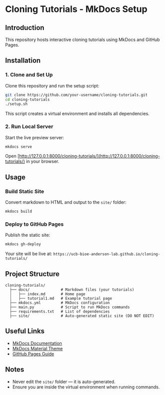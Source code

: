 # Cloning Tutorials - MkDocs Setup

## Introduction
This repository hosts interactive cloning tutorials using MkDocs and GitHub Pages.

## Installation

### 1. Clone and Set Up
Clone this repository and run the setup script:

```sh
git clone https://github.com/your-username/cloning-tutorials.git
cd cloning-tutorials
./setup.sh
```

This script creates a virtual environment and installs all dependencies.

### 2. Run Local Server
Start the live preview server:

```sh
mkdocs serve
```

Open [http://127.0.0.1:8000/cloning-tutorials/](http://127.0.0.1:8000/cloning-tutorials/) in your browser.

## Usage

### Build Static Site
Convert markdown to HTML and output to the `site/` folder:

```sh
mkdocs build
```

### Deploy to GitHub Pages
Publish the static site:

```sh
mkdocs gh-deploy
```

Your site will be live at: `https://ucb-bioe-anderson-lab.github.io/cloning-tutorials/`

## Project Structure

```
cloning-tutorials/
  ├── docs/              # Markdown files (your tutorials)
  │   ├── index.md       # Home page
  │   ├── tutorial1.md   # Example tutorial page
  ├── mkdocs.yml         # MkDocs configuration
  ├── main.py            # Script to run MkDocs commands
  ├── requirements.txt   # List of dependencies
  ├── site/              # Auto-generated static site (DO NOT EDIT)
```

## Useful Links
- [MkDocs Documentation](https://www.mkdocs.org/)
- [MkDocs Material Theme](https://squidfunk.github.io/mkdocs-material/)
- [GitHub Pages Guide](https://pages.github.com/)

## Notes
- Never edit the `site/` folder — it is auto-generated.
- Ensure you are inside the virtual environment when running commands.
